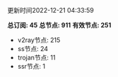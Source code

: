 更新时间2022-12-21 04:33:59

**总订阅: 45**
**总节点: 911**
**有效节点: 251**
- v2ray节点: 215
- ss节点: 24
- trojan节点: 11
- ssr节点: 1
